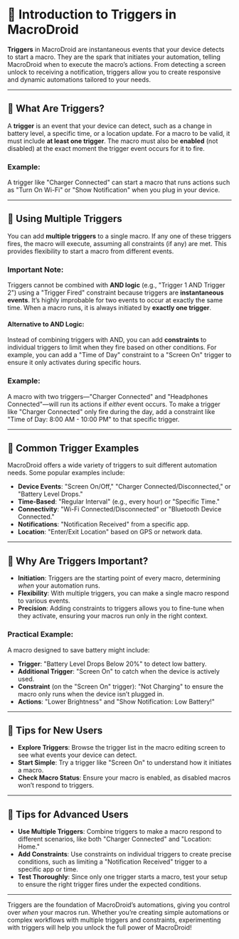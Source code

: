 # 🚀 Introduction to Triggers in MacroDroid

**Triggers** in MacroDroid are instantaneous events that your device detects to start a macro. They are the spark that initiates your automation, telling MacroDroid when to execute the macro’s actions. From detecting a screen unlock to receiving a notification, triggers allow you to create responsive and dynamic automations tailored to your needs.

---

## 🔹 What Are Triggers?

A **trigger** is an event that your device can detect, such as a change in battery level, a specific time, or a location update. For a macro to be valid, it must include **at least one trigger**. The macro must also be **enabled** (not disabled) at the exact moment the trigger event occurs for it to fire.

### Example:
A trigger like "Charger Connected" can start a macro that runs actions such as "Turn On Wi-Fi" or "Show Notification" when you plug in your device.

---

## 🔹 Using Multiple Triggers

You can add **multiple triggers** to a single macro. If any one of these triggers fires, the macro will execute, assuming all constraints (if any) are met. This provides flexibility to start a macro from different events.

### Important Note:
Triggers cannot be combined with **AND logic** (e.g., "Trigger 1 AND Trigger 2") using a "Trigger Fired" constraint because triggers are **instantaneous events**. It’s highly improbable for two events to occur at exactly the same time. When a macro runs, it is always initiated by **exactly one trigger**.

#### Alternative to AND Logic:
Instead of combining triggers with AND, you can add **constraints** to individual triggers to limit when they fire based on other conditions. For example, you can add a "Time of Day" constraint to a "Screen On" trigger to ensure it only activates during specific hours.

### Example:
A macro with two triggers—"Charger Connected" and "Headphones Connected"—will run its actions if *either* event occurs. To make a trigger like "Charger Connected" only fire during the day, add a constraint like "Time of Day: 8:00 AM - 10:00 PM" to that specific trigger.

---

## 🔹 Common Trigger Examples

MacroDroid offers a wide variety of triggers to suit different automation needs. Some popular examples include:
- **Device Events**: "Screen On/Off," "Charger Connected/Disconnected," or "Battery Level Drops."
- **Time-Based**: "Regular Interval" (e.g., every hour) or "Specific Time."
- **Connectivity**: "Wi-Fi Connected/Disconnected" or "Bluetooth Device Connected."
- **Notifications**: "Notification Received" from a specific app.
- **Location**: "Enter/Exit Location" based on GPS or network data.

---

## 🔹 Why Are Triggers Important?

- **Initiation**: Triggers are the starting point of every macro, determining *when* your automation runs.
- **Flexibility**: With multiple triggers, you can make a single macro respond to various events.
- **Precision**: Adding constraints to triggers allows you to fine-tune when they activate, ensuring your macros run only in the right context.

### Practical Example:
A macro designed to save battery might include:
- **Trigger**: "Battery Level Drops Below 20%" to detect low battery.
- **Additional Trigger**: "Screen On" to catch when the device is actively used.
- **Constraint** (on the "Screen On" trigger): "Not Charging" to ensure the macro only runs when the device isn’t plugged in.
- **Actions**: "Lower Brightness" and "Show Notification: Low Battery!"

---

## 🔹 Tips for New Users

- **Explore Triggers**: Browse the trigger list in the macro editing screen to see what events your device can detect.
- **Start Simple**: Try a trigger like "Screen On" to understand how it initiates a macro.
- **Check Macro Status**: Ensure your macro is enabled, as disabled macros won’t respond to triggers.

---

## 🔹 Tips for Advanced Users

- **Use Multiple Triggers**: Combine triggers to make a macro respond to different scenarios, like both "Charger Connected" and "Location: Home."
- **Add Constraints**: Use constraints on individual triggers to create precise conditions, such as limiting a "Notification Received" trigger to a specific app or time.
- **Test Thoroughly**: Since only one trigger starts a macro, test your setup to ensure the right trigger fires under the expected conditions.

---

Triggers are the foundation of MacroDroid’s automations, giving you control over *when* your macros run. Whether you’re creating simple automations or complex workflows with multiple triggers and constraints, experimenting with triggers will help you unlock the full power of MacroDroid!
